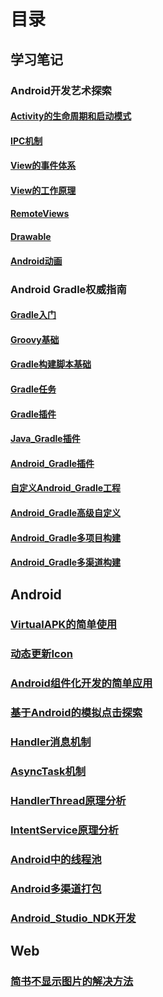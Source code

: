 # 目录

## 学习笔记

### Android开发艺术探索

#### [Activity的生命周期和启动模式](学习笔记/Android开发艺术探索/Activity的生命周期和启动模式.md)

#### [IPC机制](学习笔记/Android开发艺术探索/IPC机制.md)

#### [View的事件体系](学习笔记/Android开发艺术探索/View的事件体系.md)

#### [View的工作原理](学习笔记/Android开发艺术探索/View的工作原理.md)

#### [RemoteViews](学习笔记/Android开发艺术探索/RemoteViews.md)

#### [Drawable](学习笔记/Android开发艺术探索/Drawable.md)

#### [Android动画](学习笔记/Android开发艺术探索/Android动画.md)

### Android Gradle权威指南

#### [Gradle入门](学习笔记/Gradle权威指南/第1章-Gradle入门.md)

#### [Groovy基础](学习笔记/Gradle权威指南/第2章-Groovy基础.md)

#### [Gradle构建脚本基础](学习笔记/Gradle权威指南/第3章-Gradle构建脚本基础.md)

#### [Gradle任务](学习笔记/Gradle权威指南/第4章-Gradle任务.md)

#### [Gradle插件](学习笔记/Gradle权威指南/第5章-Gradle插件.md)

#### [Java_Gradle插件](学习笔记/Gradle权威指南/第6章-Java_Gradle插件.md)

#### [Android_Gradle插件](学习笔记/Gradle权威指南/第7章-Android_Gradle插件.md)

#### [自定义Android_Gradle工程](学习笔记/Gradle权威指南/第8章-自定义Android_Gradle工程.md)

#### [Android_Gradle高级自定义](学习笔记/Gradle权威指南/第9章-Android_Gradle高级自定义.md)

#### [Android_Gradle多项目构建](学习笔记/Gradle权威指南/第10章-Android_Gradle多项目构建.md)

#### [Android_Gradle多渠道构建](学习笔记/Gradle权威指南/第11章-Android_Gradle多渠道构建.md)

## Android

### [VirtualAPK的简单使用](Android/VirtualAPK的简单使用.md)

### [动态更新Icon](Android/动态更新Icon.md)

### [Android组件化开发的简单应用](Android/Android组件化开发的简单应用.md)

### [基于Android的模拟点击探索](Android/基于Android的模拟点击探索.md)

### [Handler消息机制](Android/Handler消息机制.md)

### [AsyncTask机制](Android/AsyncTask机制.md)

### [HandlerThread原理分析](Android/HandlerThread原理分析.md)

### [IntentService原理分析](Android/IntentService原理分析.md)

### [Android中的线程池](Android/Android中的线程池.md)

### [Android多渠道打包](Android/Android多渠道打包.md)

### [Android_Studio_NDK开发](Android/Android_Studio_NDK开发.md)

## Web

### [简书不显示图片的解决方法](Web/简书不显示图片的解决方法.md)
